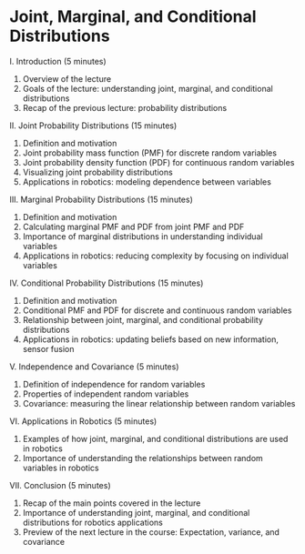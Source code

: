 # Joint, Marginal, and Conditional Distributions

I. Introduction (5 minutes)

1. Overview of the lecture
1. Goals of the lecture: understanding joint, marginal, and conditional distributions
1. Recap of the previous lecture: probability distributions

II. Joint Probability Distributions (15 minutes)

1. Definition and motivation
1. Joint probability mass function (PMF) for discrete random variables
1. Joint probability density function (PDF) for continuous random variables
1. Visualizing joint probability distributions
1. Applications in robotics: modeling dependence between variables

III. Marginal Probability Distributions (15 minutes)

1. Definition and motivation
1. Calculating marginal PMF and PDF from joint PMF and PDF
1. Importance of marginal distributions in understanding individual variables
1. Applications in robotics: reducing complexity by focusing on individual variables

IV. Conditional Probability Distributions (15 minutes)

1. Definition and motivation
1. Conditional PMF and PDF for discrete and continuous random variables
1. Relationship between joint, marginal, and conditional probability distributions
1. Applications in robotics: updating beliefs based on new information, sensor fusion

V. Independence and Covariance (5 minutes)

1. Definition of independence for random variables
1. Properties of independent random variables
1. Covariance: measuring the linear relationship between random variables

VI. Applications in Robotics (5 minutes)

1. Examples of how joint, marginal, and conditional distributions are used in robotics
1. Importance of understanding the relationships between random variables in robotics

VII. Conclusion (5 minutes)

1. Recap of the main points covered in the lecture
1. Importance of understanding joint, marginal, and conditional distributions for robotics applications
1. Preview of the next lecture in the course: Expectation, variance, and covariance
